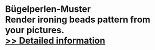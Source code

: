 # Bügelperlen-Muster<br />Render ironing beads pattern from your pictures.<br />[>> Detailed information](https://secure.shareit.com/shareit/product.html?productid=300611823&affiliateid=200057808)